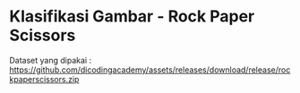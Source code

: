 # Klasifikasi Gambar - Rock Paper Scissors

Dataset yang dipakai : https://github.com/dicodingacademy/assets/releases/download/release/rockpaperscissors.zip

